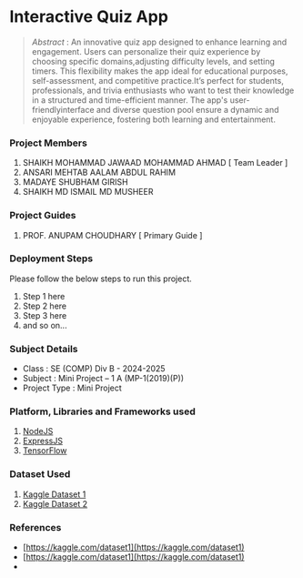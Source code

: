 # Interactive Quiz App

> *Abstract* : An innovative quiz app designed to enhance learning and engagement. Users can personalize their quiz experience by choosing specific domains,adjusting difficulty levels,
and setting timers. This flexibility makes the app ideal for educational purposes, self-assessment, and competitive practice.It’s perfect for students, professionals, and trivia enthusiasts
 who want to test their knowledge in a structured and time-efficient manner. The app's user-friendlyinterface and diverse question pool ensure a dynamic and enjoyable experience, fostering both learning and entertainment.

### Project Members
1. SHAIKH MOHAMMAD JAWAAD MOHAMMAD AHMAD  [ Team Leader ] 
2. ANSARI MEHTAB AALAM ABDUL RAHIM 
3. MADAYE SHUBHAM GIRISH 
4. SHAIKH MD ISMAIL MD MUSHEER 

### Project Guides
1. PROF. ANUPAM CHOUDHARY  [ Primary Guide ] 

### Deployment Steps
Please follow the below steps to run this project.
1. Step 1 here
2. Step 2 here
3. Step 3 here
3. and so on...

### Subject Details
- Class : SE (COMP) Div B - 2024-2025
- Subject : Mini Project – 1 A  (MP-1(2019)(P))
- Project Type : Mini Project

### Platform, Libraries and Frameworks used
1. [NodeJS](https://nodejs.org)
2. [ExpressJS](https://expressjs.org)
3. [TensorFlow](https://tensorflowjs.com)

### Dataset Used
1. [Kaggle Dataset 1](https://kaggle.com/dataset1)
2. [Kaggle Dataset 2](https://kaggle.com/dataset2)

### References
- [https://kaggle.com/dataset1](https://kaggle.com/dataset1)
- [https://kaggle.com/dataset1](https://kaggle.com/dataset1)
-
